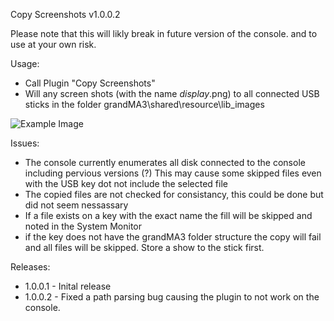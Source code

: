Copy Screenshots v1.0.0.2

Please note that this will likly break in future version of the console. and to use at your own risk.

Usage:
* Call Plugin "Copy Screenshots"
* Will any screen shots (with the name *display*.png) to all connected USB sticks
  in the folder grandMA3\shared\resource\lib_images

![Example Image](https://github.com/hossimo/GMA3Plugins/blob/master/Images/CopyScreenshots.png)

Issues:
* The console currently enumerates all disk connected to the console including 
  pervious versions (?) This may cause some skipped files even with the USB key
  dot not include the selected file
* The copied files are not checked for consistancy, this could be done but did
  not seem nessassary
* If a file exists on a key with the exact name the fill will be skipped and noted
  in the System Monitor
* if the key does not have the grandMA3 folder structure the copy will fail and all
  files will be skipped. Store a show to the stick first.

Releases:
* 1.0.0.1 - Inital release
* 1.0.0.2 - Fixed a path parsing bug causing the plugin to not work on the console.

